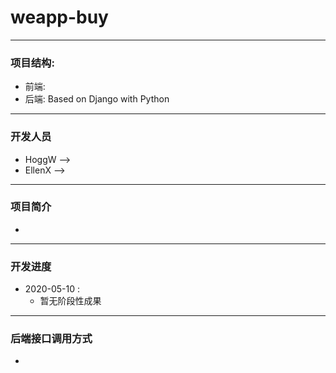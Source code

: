 # weapp-buy

---

### 项目结构: 
* 前端: 
* 后端: Based on Django with Python

---

<h3 id="DevMember">开发人员</h3>

* HoggW --> 
* EllenX --> 

---

<h3 id="ProjectInfo">项目简介</h3>

* 

---

<h3 id="DevProcess">开发进度</h3>

* 2020-05-10 :
    * 暂无阶段性成果
    
---

<h3 id="BackendsAPI">后端接口调用方式</h3>

* 